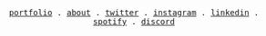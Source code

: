 <p align="center">
  <samp>
    <a href="https://www.nicokempe.de">portfolio</a> .
    <a href="https://www.nicokempe.de/about">about</a> .
    <a href="https://twitter.com/nico_kempe">twitter</a> .
    <a href="https://instagram/nico_kempe">instagram</a> .
    <a href="https://www.linkedin.com/in/nico-kempe/">linkedin</a> .
    <a href="https://open.spotify.com/user/ayp3biiz4ckcwzwnmbo3ic87a?si=c0ccb12052c04818">spotify</a> .
    <a href="https://discord.gg/t9frQmmqPe">discord</a>
  </samp>
</p>
